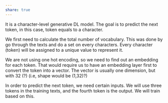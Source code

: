 ```yaml
---
share: true
---
```


It is a character-level generative DL model. The goal is to predict the next token, in this case, token equals to a character.

We first need to calculate the total number of vocabulary. This was done by go through the texts and do a set on every characters. Every character (token) will be assigned to a unique value to represent it.

We are not using one hot encoding, so we need to find out an embedding for each token. That would require us to have an embedding layer first to convert the token into a vector. The vector is usually one dimension, but with 32 (?) (i.e,  shape would be (1,32)?)

In order to predict the next token, we need certain inputs. We will use three tokens in the training texts, and the fourth token is the output. We will train based on this.

